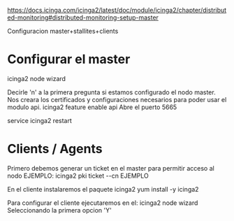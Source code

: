 https://docs.icinga.com/icinga2/latest/doc/module/icinga2/chapter/distributed-monitoring#distributed-monitoring-setup-master

Configuracion master+stallites+clients

# Configurar el master
icinga2 node wizard

Decirle 'n' a la primera pregunta si estamos configurado el nodo master.
Nos creara los certificados y configuraciones necesarios para poder usar el modulo api.
icinga2 feature enable api
Abre el puerto 5665

service icinga2 restart


# Clients / Agents
Primero debemos generar un ticket en el master para permitir acceso al nodo EJEMPLO:
icinga2 pki ticket --cn EJEMPLO

En el cliente instalaremos el paquete icinga2
yum install -y icinga2

Para configurar el cliente ejecutaremos en el:
icinga2 node wizard
Seleccionando la primera opcion 'Y'
